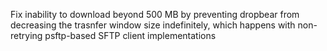 Fix inability to download beyond 500 MB by preventing dropbear from decreasing the trasnfer window size indefinitely, which happens with non-retrying psftp-based SFTP client implementations
